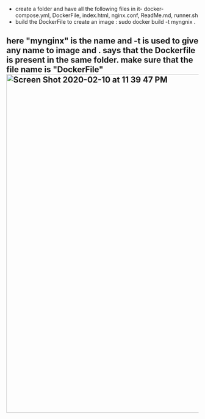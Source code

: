
- create a folder and have all the following files in it- docker-compose.yml, DockerFile, index.html, nginx.conf, ReadMe.md, runner.sh
- build the DockerFile to create an image : sudo docker build -t myngnix .
 
 here "mynginx" is the name and -t is used to give any name to image and . says that the Dockerfile is present in the same folder. make sure that the file name is "DockerFile"
<img width="887" alt="Screen Shot 2020-02-10 at 11 39 47 PM" src="https://user-images.githubusercontent.com/59787273/74213411-b1180680-4c5e-11ea-8f72-ac1be7c0f209.png">
- 
